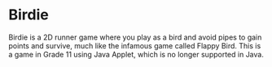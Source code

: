 # Birdie
Birdie is a 2D runner game where you play as a bird and avoid pipes to gain points and survive, much like the infamous game called Flappy Bird. This is a game in Grade 11 using Java Applet, which is no longer supported in Java.
